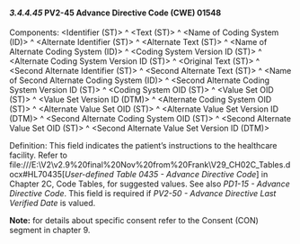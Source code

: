 #### *3.4.4.45* PV2-45 Advance Directive Code (CWE) 01548

Components: &lt;Identifier (ST)> ^ &lt;Text (ST)> ^ &lt;Name of Coding System (ID)> ^ &lt;Alternate Identifier (ST)> ^ &lt;Alternate Text (ST)> ^ &lt;Name of Alternate Coding System (ID)> ^ &lt;Coding System Version ID (ST)> ^ &lt;Alternate Coding System Version ID (ST)> ^ &lt;Original Text (ST)> ^ &lt;Second Alternate Identifier (ST)> ^ &lt;Second Alternate Text (ST)> ^ &lt;Name of Second Alternate Coding System (ID)> ^ &lt;Second Alternate Coding System Version ID (ST)> ^ &lt;Coding System OID (ST)> ^ &lt;Value Set OID (ST)> ^ &lt;Value Set Version ID (DTM)> ^ &lt;Alternate Coding System OID (ST)> ^ &lt;Alternate Value Set OID (ST)> ^ &lt;Alternate Value Set Version ID (DTM)> ^ &lt;Second Alternate Coding System OID (ST)> ^ &lt;Second Alternate Value Set OID (ST)> ^ &lt;Second Alternate Value Set Version ID (DTM)>

Definition: This field indicates the patient’s instructions to the healthcare facility. Refer to file:///E:\V2\v2.9%20final%20Nov%20from%20Frank\V29_CH02C_Tables.docx#HL70435[_User-defined Table 0435 - Advance Directive Code_] in Chapter 2C, Code Tables, for suggested values. See also _PD1-15 - Advance Directive Code_. This field is required if _PV2-50 - Advance Directive Last Verified Date_ is valued.

**Note:** for details about specific consent refer to the Consent (CON) segment in chapter 9.
